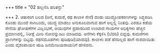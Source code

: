 +++
title = "02 ಹಲ್ಲಣಿಸಿ ಹರಿತನ್ದು"

+++
2. ಚತುರಂಗ ಬಲದ (ಆನೆ, ಕುದುರೆ, ರಥ ಕಾಲಾಳ ಸೇನೆ) ದಂಡು ಯುದ್ಧೋಪಕರಣಗಳನ್ನು ಸಿದ್ಧಪಡಿಸಿ ಕೊಂಡು ಮುಂದೆ ಸಾಗಿಬಂದು, ಯುದ್ಧ ಮಾಡಲು ಅನುಕೂಲವಾಗುವ ಹಾಗೆ ಅಲ್ಲಲ್ಲಿ ನಿಂತವು. ಎರಡೂ ಕಡೆಯ ಸೇನೆಯ ಘೋಷಣೆಗಳ ವಿಜೃಂಭಣೆ, ಆಯುಧಗಳ ಪ್ರಹಾರದಿಂದ ಉಂಟಾದ ಗಾಯಗಳ ಆಧಿಕ್ಯಗಳು ಹೆಚ್ಚಿನ ಪ್ರಮಾಣದಲ್ಲಿ, ನಿರೀಕ್ಷೆ ಮೀರಿ ನೋವನ್ನುಂಟು ಮಾಡಿದವು. ಆನೆಗಳು ಕೆಕ್ಕಳಿಸಿ (ಬೆದರಿ) ಬಿದ್ದವು. ಕುದುರೆಗಳು ಪ್ರಾಣಗಳನ್ನು ಬಿಟ್ಟವು. ರಥಸಮೂಹಗಳು ಪುಡಿಪುಡಿ(ಯಾದವು). ಕಾಲಾಳು ಪಡೆ ಹೆಸರಿಲ್ಲದ ಹಾಗೆ ನಾಶವಾಯಿತು ಎಂದು ವೈಶಂಪಾಯನ ಋಷಿ ಜನಮೇಜಯರಾಯನಿಗೆ ಹೇಳಿದನು.
